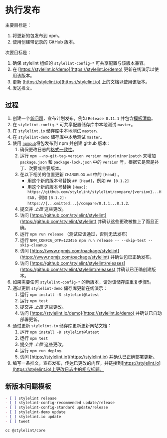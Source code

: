 # 执行发布

主要目标是：

1.  将更新的包发布到 npm。
2.  使用创建带记录的 GitHub 版本。

次要目标是：

1.  确保 stylelint 组织的 `stylelint-config-*` 可共享配置与该版本兼容。
2.  在 [https://stylelint.io/demo](https://stylelint.io/demo) 更新在线演示以使用该版本。
3.  更新 [https://stylelint.io](https://stylelint.io) 上的文档以使用该版本。
4.  发送推文。

## 过程

1.  创建一个[新问题](https://github.com/stylelint/stylelint/issues/new)，宣布计划发布，例如 `Release 8.11.1` 并包含[模板清单](#新版本问题模板)。
2.  在 `stylelint-config-*` 可共享配置储存库中本地测试 `master`。
3.  在 `stylelint.io` 储存库中本地测试 `master`。
4.  在 `stylelint-demo` 储存库中本地测试 `master`。
5.  使用 [`npmpub`](https://github.com/MoOx/npmpub)将包发布到 npm 并创建 github 版本：
    1.  确保更改日志的[格式一致性](pull-requests.md)。
    2.  运行 `npm --no-git-tag-version version major|minor|patch` 来增加 `package.json` 和 `package-lock.json` 中的 `version` 号，根据它是否是补丁、次要或主要版本。
    3.  在以下相关的位置更新 `CHANGELOG.md` 中的 `[Head]` 。
        -   用这个新的版本号替换 `## [Head]`，例如 `## [8.1.2]`
        -   用这个新的版本号替换 `[Head]: https://github.com/stylelint/stylelint/compare/{version}...HEAD`，例如 `[8.1.2]: https://{...omitted...}/compare/8.1.1...8.1.2`.
    4.  提交并 _上推_ 这些更改。
    5.  访问 [https://github.com/stylelint/stylelint](https://github.com/stylelint/stylelint) 并确认这些更改被推上了而且正确。
    6.  运行 `npm run release` （测试应该通过，否则无法发布）
    7.  运行 `NPM_CONFIG_OTP=123456 npm run release -- --skip-test --skip-cleanup`
    8.  访问 [https://www.npmjs.com/package/stylelint](https://www.npmjs.com/package/stylelint) 并确认包已正确发布。
    9.  访问 [https://github.com/stylelint/stylelint/releases](https://github.com/stylelint/stylelint/releases) 并确认已正确创建版本。
6.  如果需要任何 `stylelint-config-*` 的新版本，请对该储存库重复步骤5。
7.  通过更新 `stylelint-demo` 储存库更新在线演示：
    1.  运行 `npm install -S stylelint@latest`
    2.  运行 `npm test`
    3.  提交并 _上推_ 这些更改。
    4.  访问 [https://stylelint.io/demo](https://stylelint.io/demo) 并确认已自动部署更新。
8.  通过更新 `stylelint.io` 储存库更新更新网站文档：
    1.  运行 `npm install -D stylelint@latest`
    2.  运行 `npm test`
    3.  提交并 _上推_ 这些更改。
    4.  运行 `npm run deploy`.
    5.  访问 [https://stylelint.io](https://stylelint.io) 并确认已正确部署更新。
9.  编写一条推文，宣布发布，传达已更改的内容，并链接到[https://stylelint.io](https://stylelint.io)上更改日志中的相应标题。

## 新版本问题模板

```markdown
- [ ] stylelint release
- [ ] stylelint-config-recommended update/release
- [ ] stylelint-config-standard update/release
- [ ] stylelint-demo update
- [ ] stylelint.io update
- [ ] tweet

cc @stylelint/core
```
